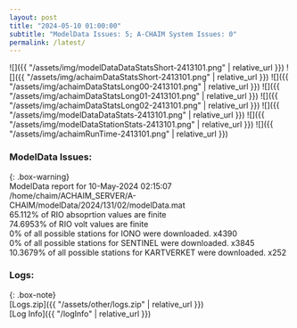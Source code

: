 ```yaml
---
layout: post
title: "2024-05-10 01:00:00"
subtitle: "ModelData Issues: 5; A-CHAIM System Issues: 0"
permalink: /latest/
---
```


![]({{ "/assets/img/modelDataDataStatsShort-2413101.png" | relative_url }})
![]({{ "/assets/img/achaimDataStatsShort-2413101.png" | relative_url }})
![]({{ "/assets/img/achaimDataStatsLong00-2413101.png" | relative_url }})
![]({{ "/assets/img/achaimDataStatsLong01-2413101.png" | relative_url }})
![]({{ "/assets/img/achaimDataStatsLong02-2413101.png" | relative_url }})
![]({{ "/assets/img/modelDataDataStats-2413101.png" | relative_url }})
![]({{ "/assets/img/modelDataStationStats-2413101.png" | relative_url }})
![]({{ "/assets/img/achaimRunTime-2413101.png" | relative_url }})


### ModelData Issues:  
  
{: .box-warning}  
 ModelData report for 10-May-2024 02:15:07   
 /home/chaim/ACHAIM_SERVER/A-CHAIM/modelData/2024/131/02/modelData.mat   
 65.112% of RIO absoprtion values are finite   
 74.6953% of RIO volt values are finite   
 0% of all possible stations for IONO were downloaded. x4390   
 0% of all possible stations for SENTINEL were downloaded. x3845   
 10.3679% of all possible stations for KARTVERKET were downloaded. x252   
  


### Logs:  
  
{: .box-note}  
[Logs.zip]({{ "/assets/other/logs.zip" | relative_url }})  
[Log Info]({{ "/logInfo" | relative_url }})  
